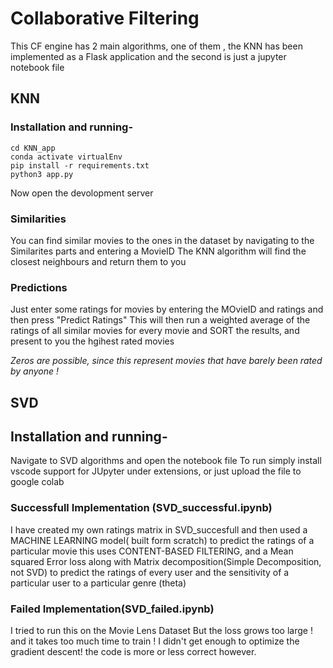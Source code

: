 # Collaborative Filtering
This CF engine has 2 main algorithms, one of them , the KNN has been implemented as a Flask application and the second is just a jupyter notebook file

## KNN
### Installation and running-

```console
cd KNN_app
conda activate virtualEnv
pip install -r requirements.txt
python3 app.py
```

Now open the devolopment server
  
### Similarities
You can find similar movies to the ones in the dataset by navigating to the Similarites parts and entering a MovieID
The KNN algorithm will find the closest neighbours and return them to you
### Predictions
  Just enter some ratings for movies by entering the MOvieID and ratings and then press "Predict Ratings"
  This will then run a weighted average of the ratings of all similar movies for every movie and SORT the results,
  and present to you the hgihest rated movies
  
 *Zeros are possible, since this represent movies that have barely been rated by anyone !*
  
 ## SVD
## Installation and running-
  Navigate to SVD algorithms and open the notebook file
  To run simply install vscode support for JUpyter under extensions, or  just upload the file to google colab
  
### Successfull Implementation (SVD_successful.ipynb) 
  I have created my own ratings matrix in SVD_succesfull and then used a MACHINE LEARNING model( built form scratch) to predict the ratings
  of a particular movie this uses CONTENT-BASED FILTERING, and a Mean squared Error loss along with Matrix decomposition(Simple Decomposition, not SVD)
  to predict the ratings of every user and the sensitivity of a particular user to a particular genre (theta)
### Failed Implementation(SVD_failed.ipynb)
  I tried to run this on the Movie Lens Dataset But the loss grows too large ! and it takes too much time to train !
  I didn't get enough to optimize the gradient descent!
  the code is more or less correct however.
  
 
